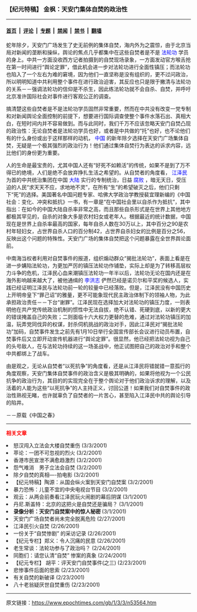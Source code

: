 ### 【纪元特稿】  金枫：天安门集体自焚的政治性

---

#### [首页](../../../..?n53564) &nbsp;|&nbsp; [评论](../../../../../epoch-comment?n53564) &nbsp;|&nbsp; [专题](../../../../../epoch-special?n53564) &nbsp;|&nbsp; [禁闻](../../../../../epoch-news?n53564) &nbsp;|&nbsp; [禁书](../../../../../books?n53564) &nbsp;|&nbsp; [翻墙](https://github.com/gfw-breaker/nogfw/blob/master/README.md?n53564)


<div class="post_content" id="artbody" itemprop="articleBody">
 <!-- article content begin -->
 <p>
  蛇年除夕，天安门广场发生了史无前例的集体自焚，海内外为之震惊，由于北京当局对新闻的垄断和操纵，舆论的焦点几乎都集中在这些自焚者是不是
  <ok href="http://falundafa.org">
   <font color="blue">
    法轮功
   </font>
  </ok>
  学员的身上。中共一方面没收西方记者拍摄到的自焚现场录象，一方面发动官方喉舌抢在第一时间进行“舆论定罪”，借此机会进一步对法轮功进行全面性镇压；而法轮功也陷入了一个左右为难的窘境，因为他们一直坚称是没有组织的，更不过问政治，所以明明知道中共利用整个事件在进行政治迫害，其反应也只是限于撇清与法轮功的关系－－强调法轮功的信仰是不杀生，因此练法轮功就不会自杀、自焚，并呼吁北京准许国际社会对事件进行客观公正的调查。
 </p>
 <p>
  搞清楚这些自焚者是不是法轮功学员固然非常重要，然而在中共没有改变一党专制和对新闻舆论全面控制的前提下，想要进行国际调查使整个事件水落石出、真相大白，在短时间内并不容易做到。而与此同时，我们千万不应该忽略天安门自焚凸现的政治性：无论自焚者是法轮功学员也好，或者是中共做的“托”也好，也不论他们有的什么身份或出于这样那样的动机，
  <ok href="http://www3.epochtimes.com/news/epochnews/main/2.html">
   <font color="blue">
    中国
   </font>
  </ok>
  的新年除夕选择在天安门广场集体自焚，无疑是一个极其强烈的政治行为！他们通过集体自焚行为表达的诉求内容，远比他们的身份更为重要。
 </p>
 <p>
  人的生命是最宝贵的，尤其中国人还有“好死不如赖活”的传统，如果不是到了万不得已的绝境，人们是绝不会放弃挣扎生活之希望的。从自焚者的角度看，
  <ok href="http://www1.epochtimes.com/news/epochnews/news/Focus.asp?Focus_ID=801">
   <font color="blue">
    江泽民
   </font>
  </ok>
  为首的中共统治集团在中国
  <ok href="http://www3.epochtimes.com/news/epochnews/main/2.html">
   <font color="blue">
    大陆
   </font>
  </ok>
  实行的专制统治，日益
  <ok href="http://www.dajiyuan.com/news/epochnews/news/Focus.asp?Focus_ID=315">
   <font color="blue">
    腐败
   </font>
  </ok>
  ，暗无天日，受压迫的人民“求天天不应，求地地不灵”，在所有“生”的希望破灭之后，他们只剩下“死”的选择。美国著名中国问题专家、哈佛大学政治学教授裴宜理新编的《中国社会：变化、冲突和抵抗》一书，有一章是“在中国社会里以自杀作为抵抗”，其中指出：在如今的中国大陆自杀率非常之高，而且那些自杀形式是在世界上其他地方都极其罕见的，自杀的对象大多是农村妇女或老年人。根据最近的统计数据，中国现在是世界上自杀率最高的国家，每年自杀人数在30万以上，其中百分之90是农村年轻妇女，占世界自杀人口的百分制42，占世界自杀妇女的比例是百分之56，反映出这个问题的特殊性。天安门广场的集体自焚把这个问题暴露在全世界舆论面前。
 </p>
 <p>
  中南海当权者利用对自焚事件的报道，组织煽动群众“揭批法轮功”，表面上看是在进一步媾陷法轮功，为更加严厉的镇压法轮功作铺垫，实际上却是为了转移高层权力斗争的危机，江泽民心血来潮镇压法轮功一年半以后，法轮功无论在国内还是在海外影响越来越大了，被他通缉的
  <ok href="http://www.falundafa.org/index_ch.htm">
   <font color="blue">
    李洪志
   </font>
  </ok>
  俨然已经是诺贝尔和平奖的候选人，实践已经证明江泽民与法轮功前一轮的较量中已经落败。但是，江泽民没有中国历史上开明帝皇下“罪己诏”的雅量，更不可能象现代民主政治体制下的领袖人物，为此承担政治责任－－下台“谢罪”。江泽民现在选择加大对法轮功的镇压力度，一则表明他在共产党传统政治机制的惯性中无法自拔，绝不认错、死硬到底，以新的更大的错误掩盖自己的失败；二则面临十六大权力更替的危难，通过对法轮功镇压的加温，玩弄党同伐异的权谋，封杀伺机挑战的政治对手，因此江泽民对“揭批法轮功”加码，自焚事件发生之前先有1月10日举行全国宣传部长会议进行动员布置，自焚事件后又立即开动宣传机器进行“舆论定罪”。很显然，他已经把法轮功视为自己的头号敌人，在与法轮功持续的这一场圣战中，他正试图把自己的政治对手和整个中共都绑上了战车。
 </p>
 <p>
  由是观之，无论从自焚者“以死抗争”的角度看，还是从江泽民将错就错一意孤行的角度观察，天安门集体自焚事件的政治含义是极其明确的，如果将他视为一个公民抗争的政治行为，其目的的实现完全在于整个舆论对于他们政治诉求的理解，以及活着的人能为这些“以死抗争”的人主持正义，讨回公道！如果我们对自焚事件的政治性熟视无睹，也许就辜负了自焚者的一片苦心，甚至陷入江泽民中共的舆论引导的陷井。
 </p>
 <p>
  －－原载《中国之春》
 </p>
 <hr/>
 <p>
  <b>
   <font color="red">
    相关文章
   </font>
  </b>
  <br/>
 </p>
 <li>
  <ok href="http://epochtimes.com/news/epochnews/newscontent.asp?ID=53536" target="_blank">
   怒汉闯入立法会大楼自焚重伤
  </ok>
  (3/3/2001)
  <li>
   <ok href="http://epochtimes.com/news/epochnews/newscontent.asp?ID=53494" target="_blank">
    苹论：一团不可忽视的烈火
   </ok>
   (3/2/2001)
   <li>
    <ok href="http://epochtimes.com/news/epochnews/newscontent.asp?ID=53408" target="_blank">
     香港市民宣泄不满愈趋激烈
    </ok>
    (3/2/2001)
    <li>
     <ok href="http://epochtimes.com/news/epochnews/newscontent.asp?ID=53407" target="_blank">
      怨气难消　男子立法会自焚
     </ok>
     (3/2/2001)
     <li>
      <ok href="http://epochtimes.com/news/epochnews/newscontent.asp?ID=53329" target="_blank">
       除夕自焚的真相—-拍电影
      </ok>
      (3/2/2001)
      <li>
       <ok href="http://epochtimes.com/news/epochnews/newscontent.asp?ID=53124" target="_blank">
        【纪元特稿】陶源：从国会纵火案到天安门自焚案
       </ok>
       (3/2/2001)
       <li>
        <ok href="http://epochtimes.com/news/epochnews/newscontent.asp?ID=53119" target="_blank">
         暴力恐怖：儿童不宜的中央电视台节目
        </ok>
        (3/2/2001)
        <li>
         <ok href="http://epochtimes.com/news/epochnews/newscontent.asp?ID=53009" target="_blank">
          观云：从两会前奏看江泽民玩火闹剧的幕后阴谋
         </ok>
         (3/1/2001)
         <li>
          <ok href="http://epochtimes.com/news/epochnews/newscontent.asp?ID=52769" target="_blank">
           丹尼.斯盖特：北京的这把火是自焚还是骗局？
          </ok>
          (3/1/2001)
          <li>
           <ok href="http://epochtimes.com/news/epochnews/newscontent.asp?ID=52767" target="_blank">
            <b>
             录像分析：天安门自焚案中的惊人秘密
            </b>
           </ok>
           (3/1/2001)
           <li>
            <ok href="http://epochtimes.com/news/epochnews/newscontent.asp?ID=51854" target="_blank">
             天安门广场自焚者尚未完全脱离危险
            </ok>
            (2/27/2001)
            <li>
             <ok href="http://epochtimes.com/news/epochnews/newscontent.asp?ID=51660" target="_blank">
              江泽民引火自焚
             </ok>
             (2/26/2001)
             <li>
              <ok href="http://epochtimes.com/news/epochnews/newscontent.asp?ID=51631" target="_blank">
               一份关于“自焚惨剧” 的采访记录
              </ok>
              (2/26/2001)
              <li>
               <ok href="http://epochtimes.com/news/epochnews/newscontent.asp?ID=51464" target="_blank">
                【纪元专栏】郑义：令人沉痛的民意
               </ok>
               (2/26/2001)
               <li>
                <ok href="http://epochtimes.com/news/epochnews/newscontent.asp?ID=50867" target="_blank">
                 老生常谈：法轮功参与了政治吗？
                </ok>
                (2/24/2001)
                <li>
                 <ok href="http://epochtimes.com/news/epochnews/newscontent.asp?ID=50874" target="_blank">
                  同胞们：请您认清“自焚” 惨案的真象
                 </ok>
                 (2/24/2001)
                 <li>
                  <ok href="http://epochtimes.com/news/epochnews/newscontent.asp?ID=50385" target="_blank">
                   【纪元专栏】  胡平：评天安门自焚事件(之三)
                  </ok>
                  (2/23/2001)
                  <li>
                   <ok href="http://epochtimes.com/news/epochnews/newscontent.asp?ID=50319" target="_blank">
                    悲惨事件后面的思索
                   </ok>
                   (2/23/2001)
                   <li>
                    <ok href="http://epochtimes.com/news/epochnews/newscontent.asp?ID=50312" target="_blank">
                     有关自焚的新破译
                    </ok>
                    (2/23/2001)
                    <li>
                     <ok href="http://epochtimes.com/news/epochnews/newscontent.asp?ID=50342" target="_blank">
                      八十老翁疑厌世自焚重伤
                     </ok>
                     (2/23/2001)
                     <br/>
                     <!-- article content end -->
                     <div id="below_article_ad">
                     </div>
                    </li>
                   </li>
                  </li>
                 </li>
                </li>
               </li>
              </li>
             </li>
            </li>
           </li>
          </li>
         </li>
        </li>
       </li>
      </li>
     </li>
    </li>
   </li>
  </li>
 </li>
</div>


---

原文链接：https://www.epochtimes.com/gb/1/3/3/n53564.htm